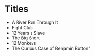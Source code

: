 # Titles

- A River Run Through It
- Fight Club
- 12 Years a Slave
- The Big Short
- 12 Monkeys
- The Curious Case of Benjamin Button"
